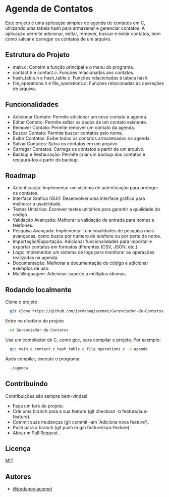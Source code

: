 
# Agenda de Contatos

Este projeto é uma aplicação simples de agenda de contatos em C, utilizando uma tabela hash para armazenar e gerenciar contatos. A aplicação permite adicionar, editar, remover, buscar e exibir contatos, bem como salvar e carregar os contatos de um arquivo.



## Estrutura do Projeto
- main.c: Contém a função principal e o menu do programa.
- contact.h e contact.c: Funções relacionadas aos contatos.
- hash_table.h e hash_table.c: Funções relacionadas à tabela hash.
- file_operations.h e file_operations.c: Funções relacionadas às operações de arquivo.
## Funcionalidades
- Adicionar Contato: Permite adicionar um novo contato à agenda.
- Editar Contato: Permite editar os dados de um contato existente.
- Remover Contato: Permite remover um contato da agenda.
- Buscar Contato: Permite buscar contatos pelo nome.
- Exibir Contatos: Exibe todos os contatos armazenados na agenda.
- Salvar Contatos: Salva os contatos em um arquivo.
- Carregar Contatos: Carrega os contatos a partir de um arquivo.
- Backup e Restauração: Permite criar um backup dos contatos e restaurá-los a partir do backup.
## Roadmap

- Autenticação: Implementar um sistema de autenticação para proteger os contatos.
- Interface Gráfica (GUI): Desenvolver uma interface gráfica para melhorar a usabilidade.
- Testes Unitários: Escrever testes unitários para garantir a qualidade do código.
- Validação Avançada: Melhorar a validação de entrada para nomes e telefones.
- Pesquisa Avançada: Implementar funcionalidades de pesquisa mais avançadas, como busca por número de telefone ou por parte do nome.
- Importação/Exportação: Adicionar funcionalidades para importar e exportar contatos em formatos diferentes (CSV, JSON, etc.).
- Logs: Implementar um sistema de logs para monitorar as operações realizadas na agenda.
- Documentação: Melhorar a documentação do código e adicionar exemplos de uso.
- Multilinguagem: Adicionar suporte a múltiplos idiomas.


## Rodando localmente

Clone o projeto

```bash
  git clone https://github.com/jordanogiacomet/Gerenciador-de-Contatos.git
```

Entre no diretório do projeto

```bash
  cd Gerenciador-de-Contatos
```


Use um compilador de C, como gcc, para compilar o projeto. Por exemplo:

```bash
  gcc main.c contact.c hash_table.c file_operations.c -o agenda
```
Após compilar, execute o programa:

```bash
  ./agenda
```


## Contribuindo

Contribuições são sempre bem-vindas!

- Faça um fork do projeto.
- Crie uma branch para a sua feature (git checkout -b feature/sua-feature).
- Commit suas mudanças (git commit -am 'Adiciona nova feature').
- Push para a branch (git push origin feature/sua-feature).
- Abra um Pull Request.

## Licença

[MIT](https://choosealicense.com/licenses/mit/)


## Autores

- [@jordanogiacomet](https://www.github.com/jordanogiacomet)

